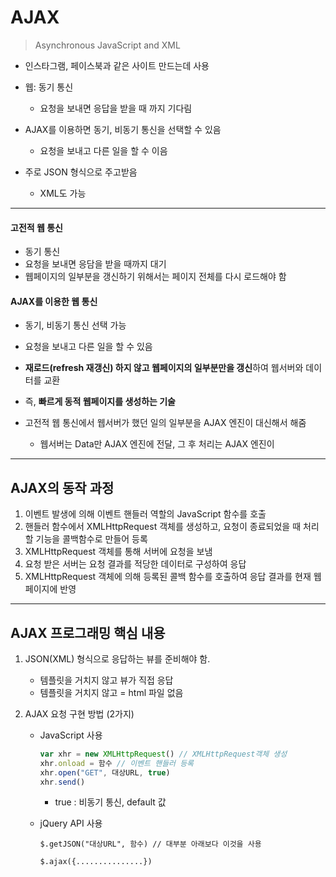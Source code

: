 # AJAX

> Asynchronous JavaScript and XML



* 인스타그램, 페이스북과 같은 사이트 만드는데 사용
* 웹: 동기 통신
  * 요청을 보내면 응답을 받을 때 까지 기다림

* AJAX를 이용하면 동기, 비동기 통신을 선택할 수 있음
  * 요청을 보내고 다른 일을 할 수 이음

* 주로 JSON 형식으로 주고받음
  * XML도 가능



---



#### 고전적 웹 통신

* 동기 통신
* 요청을 보내면 응담을 받을 때까지 대기
* 웹페이지의 일부분을 갱신하기 위해서는 페이지 전체를 다시 로드해야 함

#### AJAX를 이용한 웹 통신

* 동기, 비동기 통신 선택 가능
* 요청을 보내고 다른 일을 할 수 있음
* **재로드(refresh 재갱신) 하지 않고 웹페이지의 일부분만을 갱신**하여 웹서버와 데이터를 교환
* 즉, **빠르게 동적 웹페이지를 생성하는 기술**

* 고전적 웹 통신에서 웹서버가 했던 일의 일부분을 AJAX 엔진이 대신해서 해줌
  * 웹서버는 Data만 AJAX 엔진에 전달, 그 후 처리는 AJAX 엔진이



---



## AJAX의 동작 과정

1. 이벤트 발생에 의해 이벤트 핸들러 역할의 JavaScript 함수를 호출
2. 핸들러 함수에서 XMLHttpRequest 객체를 생성하고, 요청이 종료되었을 때 처리할 기능을 콜백함수로 만들어 등록
3. XMLHttpRequest 객체를 통해 서버에 요청을 보냄
4. 요청 받은 서버는 요청 결과를 적당한 데이터로 구성하여 응답
5. XMLHttpRequest 객체에 의해 등록된 콜백 함수를 호출하여 응답 결과를 현재 웹 페이지에 반영



---



## AJAX 프로그래밍 핵심 내용

1. JSON(XML) 형식으로 응답하는 뷰를 준비해야 함.

   * 템플릿을 거치지 않고 뷰가 직접 응답
   * 템플릿을 거치지 않고 = html 파일 없음

2. AJAX 요청 구현 방법 (2가지)

   * JavaScript 사용

     ```javascript
     var xhr = new XMLHttpRequest() // XMLHttpRequest객체 생성
     xhr.onload = 함수 // 이벤트 핸들러 등록
     xhr.open("GET", 대상URL, true)
     xhr.send()
     ```

     * true : 비동기 통신, default 값

   * jQuery API 사용

     ```
     $.getJSON("대상URL", 함수) // 대부분 아래보다 이것을 사용
     ```

     ```
     $.ajax({...............})
     ```

     